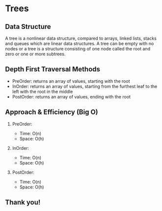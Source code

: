 # Trees

## Data Structure
A tree is a nonlinear data structure, compared to arrays, linked lists, stacks and queues which are linear data structures. A tree can be empty with no nodes or a tree is a structure consisting of one node called the root and zero or one or more subtrees.

## Depth First Traversal Methods
- PreOrder: returns an array of values, starting with the root 
- InOrder: returns an array of values, starting from the furthest leaf to the left with the root in the middle
- PostOrder: returns an array of values, ending with the root

## Approach & Efficiency (Big O)
1. PreOrder:
	- Time: O(n)
	- Space: O(h)

2. InOrder:
	- Time: O(n)
	- Space: O(h)

3. PostOrder:
	- Time: O(n)
	- Space: O(h)

## Thank you!
